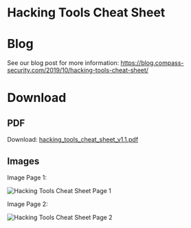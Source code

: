 # Hacking Tools Cheat Sheet

# Blog

See our blog post for more information:
https://blog.compass-security.com/2019/10/hacking-tools-cheat-sheet/

# Download

## PDF

Download: [hacking_tools_cheat_sheet_v1.1.pdf](https://github.com/CompassSecurity/Hacking_Tools_Cheat_Sheet/raw/master/hacking_tools_cheat_sheet_v1.1.pdf)

## Images

Image Page 1:

![Hacking Tools Cheat Sheet Page 1](https://raw.githubusercontent.com/CompassSecurity/Hacking_Tools_Cheat_Sheet/master/hacking_tools_cheat_sheet_v1.1-0.png)

Image Page 2:

![Hacking Tools Cheat Sheet Page 2](https://raw.githubusercontent.com/CompassSecurity/Hacking_Tools_Cheat_Sheet/master/hacking_tools_cheat_sheet_v1.1-1.png)

